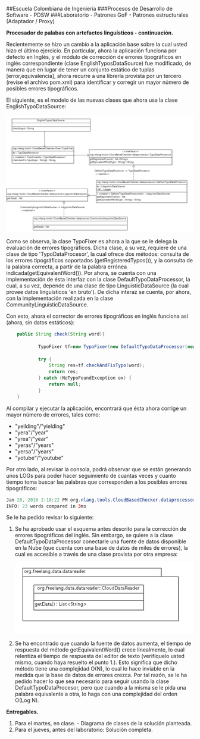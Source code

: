 ##Escuela Colombiana de Ingeniería
###Procesos de Desarrollo de Software - PDSW
###Laboratorio - Patrones GoF - Patrones estructurales (Adaptador / Proxy)

__Procesador de palabas con artefactos linguísticos - continuación.__

Recientemente se hizo un cambio a la aplicación base sobre la cual usted hizo el último ejercicio. En particular, ahora la aplicación funciona por defecto en Inglés, y el módulo de corrección de errores tipográficos en inglés correspondiente (clase EnglishTyposDataSource) fue modificado, de manera que en lugar de tener un conjunto estático de tuplas [error,equivalencia], ahora recurre a una librería provista por un tercero (revise el archivo pom.xml) para identificar y corregir un mayor número de posibles errores tipográficos.

El siguiente, es el modelo de las nuevas clases que ahora usa la clase EnglishTypoDataSource:

![alt text](img/Model2.png)

Como se observa, la clase TypoFixer es ahora a la que se le delega la evaluación de errores tipográficos. Dicha clase, a su vez, requiere de una clase de tipo 'TypoDataProcesor', la cual ofrece dos métodos: consulta de los errores tipográficos soportados (getRegisteredTypos()), y la consulta de la palabra correcta, a partir de la palabra errónea indicada(getEquivalentWord()). Por ahora, se cuenta con una implementación de ésta interfaz con la clase DefaultTypoDataProcessor, la cual, a su vez, depende de una clase de tipo LinguisticDataSource (la cual provee datos linguísticos 'en bruto'). De dicha interaz se cuenta, por ahora, con la implementación realizada en la clase CommunityLinguisticDataSource.

Con esto, ahora el corrector de errores tipográficos en inglés funciona así (ahora, sin datos estáticos):

```java
	public String check(String word){
            
            TypoFixer tf=new TypoFixer(new DefaultTypoDataProcessor(new CommunityLinguisticDataSource()));
            
            try {
                String res=tf.checkAndFixTypo(word);
                return res;
            } catch (NoTypoFoundException ex) {
                return null;
            }
	}
```

Al compilar y ejecutar la aplicación, encontrará que ésta ahora corrige un mayor número de errores, tales como:

* "yeilding"/"yielding"
* "yera"/"year"
* "yrea"/"year"
* "yeras"/"years"
* "yersa"/"years"
* "yotube"/"youtube"

Por otro lado, al revisar la consola, podrá observar que se están generando unos LOGs para poder hacer seguimiento de cuantas veces y cuanto tiempo toma buscar las palabras que corresponden a los posibles errores tipográficos:

```java
Jan 28, 2016 2:18:22 PM org.nlang.tools.CloudBasedChecker.dataprocessor.DefaultTypoDataProcessor getEquivalentWord
INFO: 23 words compared in 3ms
```

Se le ha pedido revisar lo siguiente:

1. Se ha aprobado usar el esquema antes descrito para la corrección de errores tipográficos del inglés. Sin embargo, se quiere a la clase DefaultTypoDataProcessor conectarle una fuente de datos disponible en la Nube (que cuenta con una base de datos de miles de errores), la cual es accesible a través de una clase provista por otra empresa:

	![alt text](img/NewModule.png)

2. Se ha encontrado que cuando la fuente de datos aumenta, el tiempo de respuesta del método getEquivalentWord() crece linealmente, lo cual relentiza el tiempo de respuesta del editor de texto (verifíquelo usted mismo, cuando haya resuelto el punto 1.). Esto significa que dicho método tiene una complejidad O(N), lo cual lo hace inviable en la medida que la base de datos de errores crezca. Por tal razón, se le ha pedido hacer lo que sea necesario para seguir usando la clase DefaultTypoDataProcesor, pero que cuando a la misma se le pida una palabra equivalente a otra, lo haga con una complejidad del orden O(Log N). 


__Entregables.__

1. Para el martes, en clase. - Diagrama de clases de la solución planteada.
2. Para el jueves, antes del laboratorio: Solución completa.